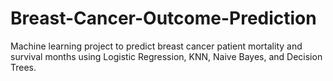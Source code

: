 # Breast-Cancer-Outcome-Prediction
Machine learning project to predict breast cancer patient mortality and survival months using Logistic Regression, KNN, Naive Bayes, and Decision Trees.
